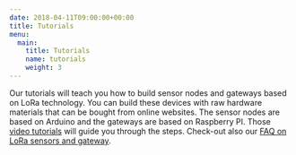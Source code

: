 ```yaml
---
date: 2018-04-11T09:00:00+00:00
title: Tutorials 
menu:
  main:
    title: Tutorials
    name: tutorials
    weight: 3
---
```


Our tutorials will teach you how to build sensor nodes and gateways based on LoRa technology.
You can build these devices with raw hardware materials that can be bought from online websites.
The sensor nodes are based on Arduino and the gateways are based on Raspberry PI.
Those [video tutorials](videos) will guide you through the steps.
Check-out also our [FAQ on LoRa sensors and gateway](https://github.com/CongducPham/tutorials/blob/master/FAQ.pdf).

